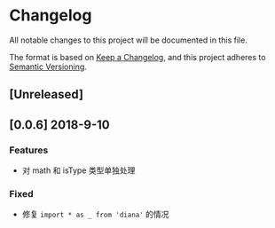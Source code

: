# Changelog

All notable changes to this project will be documented in this file.

The format is based on [Keep a Changelog](https://keepachangelog.com/en/1.0.0/),
and this project adheres to [Semantic Versioning](https://semver.org/spec/v2.0.0.html).

## [Unreleased]

## [0.0.6] 2018-9-10

### Features

* 对 math 和 isType 类型单独处理

### Fixed

* 修复 `import * as _ from 'diana'` 的情况

